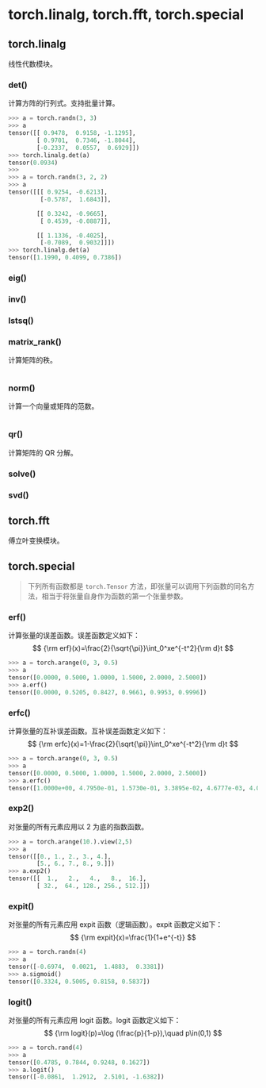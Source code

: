 # torch.linalg, torch.fft, torch.special

## torch.linalg

线性代数模块。

### det()

计算方阵的行列式。支持批量计算。

```python
>>> a = torch.randn(3, 3)
>>> a
tensor([[ 0.9478,  0.9158, -1.1295],
        [ 0.9701,  0.7346, -1.8044],
        [-0.2337,  0.0557,  0.6929]])
>>> torch.linalg.det(a)
tensor(0.0934)
>>> 
>>> a = torch.randn(3, 2, 2)
>>> a
tensor([[[ 0.9254, -0.6213],
         [-0.5787,  1.6843]],

        [[ 0.3242, -0.9665],
         [ 0.4539, -0.0887]],

        [[ 1.1336, -0.4025],
         [-0.7089,  0.9032]]])
>>> torch.linalg.det(a)
tensor([1.1990, 0.4099, 0.7386])
```

### eig()

### inv()

### lstsq()

### matrix_rank()

计算矩阵的秩。

```python

```

### norm()

计算一个向量或矩阵的范数。

```python

```

### qr()

计算矩阵的 QR 分解。

### solve()

### svd()

## torch.fft

傅立叶变换模块。

## torch.special

> 下列所有函数都是 `torch.Tensor` 方法，即张量可以调用下列函数的同名方法，相当于将张量自身作为函数的第一个张量参数。

### erf()

计算张量的误差函数。误差函数定义如下：
$$
{\rm erf}(x)=\frac{2}{\sqrt{\pi}}\int_0^xe^{-t^2}{\rm d}t
$$

```python
>>> a = torch.arange(0, 3, 0.5)
>>> a
tensor([0.0000, 0.5000, 1.0000, 1.5000, 2.0000, 2.5000])
>>> a.erf()
tensor([0.0000, 0.5205, 0.8427, 0.9661, 0.9953, 0.9996])
```

### erfc()

计算张量的互补误差函数。互补误差函数定义如下：
$$
{\rm erfc}(x)=1-\frac{2}{\sqrt{\pi}}\int_0^xe^{-t^2}{\rm d}t
$$

```python
>>> a = torch.arange(0, 3, 0.5)
>>> a
tensor([0.0000, 0.5000, 1.0000, 1.5000, 2.0000, 2.5000])
>>> a.erfc()
tensor([1.0000e+00, 4.7950e-01, 1.5730e-01, 3.3895e-02, 4.6777e-03, 4.0695e-04])
```

### exp2()

对张量的所有元素应用以 2 为底的指数函数。

```python
>>> a = torch.arange(10.).view(2,5)
>>> a
tensor([[0., 1., 2., 3., 4.],
        [5., 6., 7., 8., 9.]])
>>> a.exp2()
tensor([[  1.,   2.,   4.,   8.,  16.],
        [ 32.,  64., 128., 256., 512.]])
```

### expit()

对张量的所有元素应用 expit 函数（逻辑函数）。expit 函数定义如下：
$$
{\rm expit}(x)=\frac{1}{1+e^{-t}}
$$

```python
>>> a = torch.randn(4)
>>> a
tensor([-0.6974,  0.0021,  1.4883,  0.3381])
>>> a.sigmoid()
tensor([0.3324, 0.5005, 0.8158, 0.5837])
```

### logit()

对张量的所有元素应用 logit 函数。logit 函数定义如下：
$$
{\rm logit}(p)=\log (\frac{p}{1-p}),\quad p\in(0,1)
$$

```python
>>> a = torch.rand(4)
>>> a
tensor([0.4785, 0.7844, 0.9248, 0.1627])
>>> a.logit()
tensor([-0.0861,  1.2912,  2.5101, -1.6382])
```

